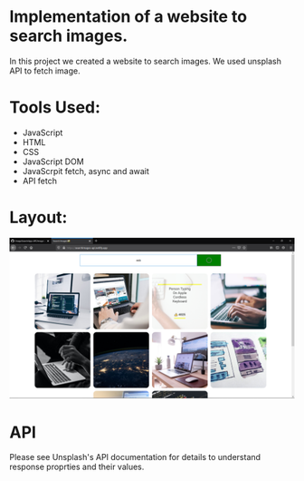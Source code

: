 # Implementation of a website to search images.

In this project we created a website to search images. We used unsplash API to fetch image.

# Tools Used:

* JavaScript
* HTML
* CSS
* JavaScript DOM
* JavaScrpit fetch, async and await
* API fetch


# Layout:
![layout](https://github.com/1sh1vam/ImageSearchApp-API/blob/main/images/Screenshot%20(73).png)

# API

Please see Unsplash's API documentation for details to understand response proprties and their values.
